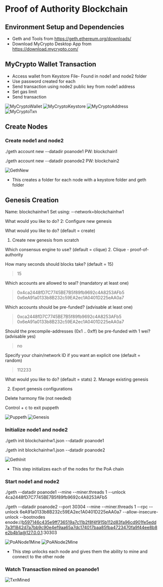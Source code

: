 # Proof of Authority Blockchain

## Environment Setup and Dependencies
* Geth and Tools from https://geth.ethereum.org/downloads/
* Download MyCrypto Desktop App from https://download.mycrypto.com/

## MyCrypto Wallet Transaction
* Access wallet from Keystore File- Found in node1 and node2 folder
* Use password created for each
* Send transaction using node2 public key from node1 address
* Set gas limit
* Send transaction

![MyCryptoWallet](MyCryptoWallet.png)
![MyCryptoKeystore](MyCryptoKeystore.png)
![MyCryptoAddress](MyCryptoAddress.png)
![MyCryptoTxn](MyCryptoTxn.png)
## Create Nodes 

### Create node1 and node2
./geth account new --datadir poanode1
PW: blockchain1

./geth account new --datadir poanode2
PW: blockchain2

![GethNew](GethNew.png)

* This creates a folder for each node with a keystore folder and geth folder

## Genesis Creation
Name: blockchainhw1
Set using: --network=blockchainhw1

What would you like to do?
2: Configure new genesis

What would you like to do? (default = create)
 1. Create new genesis from scratch

Which consensus engine to use? (default = clique)
 2. Clique - proof-of-authority

How many seconds should blocks take? (default = 15)
> 15

Which accounts are allowed to seal? (mandatory at least one)
> 0x4ca2448fD7C7745BE7B5f89fb9692c4A8253AFb5
> 0x6eA91a0133b8B232c59EA2ec1A0401D225eAA0a7

Which accounts should be pre-funded? (advisable at least one)
> 0xca2448fD7C7745BE7B5f89fb9692c4A8253AFb5
> 0x6eA91a0133b8B232c59EA2ec1A0401D225eAA0a7

Should the precompile-addresses (0x1 .. 0xff) be pre-funded with 1 wei? (advisable yes)
> no

Specify your chain/network ID if you want an explicit one (default = random)
> 112233

What would you like to do? (default = stats)
 2. Manage existing genesis

 2. Export genesis configurations

Delete harmony file (not needed)

Control + c to exit puppeth

![Puppeth](Puppeth.png)
![Genesis](Genesis.png)

### Initialize node1 and node2
./geth init blockchainhw1.json --datadir poanode1

./geth init blockchainhw1.json --datadir poanode2

![GethInit](.png)

* This step initializes each of the nodes for the PoA chain

### Start node1 and node2
./geth --datadir poanode1 --mine --miner.threads 1 --unlock 4ca2448fD7C7745BE7B5f89fb9692c4A8253AFb5

./geth --datadir poanode2 --port 30304 --mine --miner.threads 1 --rpc --unlock 6eA91a0133b8B232c59EA2ec1A0401D225eAA0a7 --allow-insecure-unlock --bootnodes enode://b597146c435e9ff736519a7c11b2f8f4f915b112d83fa96cd901fe5edd7a3f1842d7a7bb9c90e4ef9aa65a7dc174017baa85fba4723470fa9f44ee8b8e2b4b1a@127.0.0.1:30303

![PoANode1Mine](PoANode1Mine.png)
![PoANode2Mine](PoANode2Mine.png) 

* This step unlocks each node and gives them the ability to mine and connect to the other node

### Watch Transaction mined on poanode1
![TxnMined](TxnMined.png)